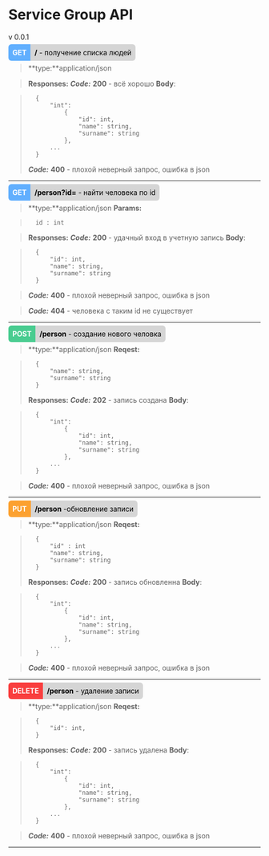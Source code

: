 <style>
span {padding: 8px;}
.method {
	border-radius: 6px 0px 0px 6px;
	color: #FFF;
	min-width: 80px;
}
.url {
	background-color: #D5D5D5;
	color: #000;
	border-radius: 0px 6px 6px 0px;
}
.get {background-color: #61affe}
.post {background-color: #49cc90}
.delete {background-color: #f93e3e}
.put{background-color: #fca130}
.patch{background-color: #00b3b3}
a {text-decoration: none;}
</style>

# Service Group API
v 0.0.1


<span class="get method"><b>GET</b></span><span class="url"><b>/</b> - получение списка людей</span>

>**type:**application/json

>**Responses:**
>***Code:*** **200** - всё хорошо
>**Body**:

>		{
>			"int":
>				{
>					"id": int,
>					"name": string,
>					"surname": string
>				},
>			...
>		}
>***Code:*** **400** - плохой неверный запрос, ошибка в json

---

<span class="get method"><b>GET</b></span><span class="url"><b>/person?id=</b> - найти человека по id</span>

>**type:**application/json
> **Params:**
 
>		id : int

>**Responses:**
>***Code:*** **200** - удачный вход в учетную запись
>**Body**:

>		{
>			"id": int,
>			"name": string,
>			"surname": string
>		}

>***Code:*** **400** - плохой неверный запрос, ошибка в json

>***Code:*** **404** - человека с таким id не существует

-----

<span class="post method"><b>POST</b></span><span class="url"><b>/person</b> - создание нового человка</span>


>**type:**application/json
>**Reqest:**

>		{
>			"name": string,
>			"surname": string
>		}
>	
>**Responses:**
>***Code:*** **202** - запись создана
>**Body**:

>		{
>			"int":
>				{
>					"id": int,
>					"name": string,
>					"surname": string
>				},
>			...
>		}


>***Code:*** **400** - плохой неверный запрос, ошибка в json

---

<span class="put method"><b>PUT</b></span><span class="url"><b>/person</b> -обновление записи </span>


>**type:**application/json
>**Reqest:**

>		{
>			"id" : int
>			"name": string,
>			"surname": string
>		}
>	
>**Responses:**
>***Code:*** **200** - запись обновленна
>**Body**:

>		{
>			"int":
>				{
>					"id": int,
>					"name": string,
>					"surname": string
>				},
>			...
>		}


>***Code:*** **400** - плохой неверный запрос, ошибка в json

----
	
<span class="delete method"><b>DELETE</b></span><span class="url"><b>/person</b> - удаление записи</span>

>**type:**application/json
>**Reqest:**

>		{
>			"id": int,
>		}
>	
>**Responses:**
>***Code:*** **200** - запись удалена
>**Body**:

>		{
>			"int":
>				{
>					"id": int,
>					"name": string,
>					"surname": string
>				},
>			...
>		}


>***Code:*** **400** - плохой неверный запрос, ошибка в json

---


